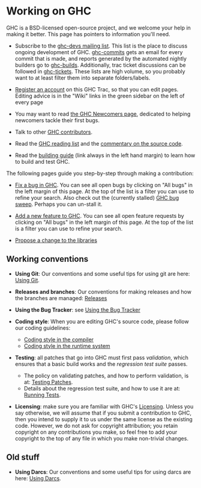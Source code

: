 # Working on GHC


GHC is a BSD-licensed open-source project, and we welcome your help in making it better.
This page has pointers to information you'll need.

- Subscribe to the [ ghc-devs mailing list](http://www.haskell.org/mailman/listinfo/ghc-devs).  This list is the place to discuss ongoing development of GHC. [ ghc-commits](http://www.haskell.org/mailman/listinfo/ghc-commits) gets an email for every commit that is made, and reports generated by the automated nightly builders go to [ ghc-builds](http://www.haskell.org/mailman/listinfo/ghc-builds). Additionally, trac ticket discussions can be followed in [ ghc-tickets](http://www.haskell.org/mailman/listinfo/ghc-tickets). These lists are high volume, so you probably want to at least filter them into separate folders/labels.

- [Register an account](/trac/ghc/register) on this GHC Trac, so that you can edit pages.  Editing advice is in the "Wiki" links in the green sidebar on the left of every page

- You may want to read [the GHC Newcomers page](newcomers), dedicated to helping newcomers tackle their first bugs.

- Talk to other [GHC contributors](contributors).

- Read the [GHC reading list](reading-list) and the [commentary on the source code](commentary).

- Read the [building guide](building) (link always in the left hand margin) to learn how to build and test GHC.


The following pages guide you step-by-step through making a contribution:

- [Fix a bug in GHC](working-conventions/fixing-bugs). You can see all open bugs by clicking on "All bugs" in the left margin of this page.  At the top of the list is a filter you can use to refine your search.  Also check out the (currently stalled) [GHC bug sweep](bug-sweep).  Perhaps you can un-stall it.

- [Add a new feature to GHC](working-conventions/adding-features). You can see all open feature requests by clicking on "All bugs" in the left margin of this page.  At the top of the list is a filter you can use to refine your search.

- [ Propose a change to the libraries](http://haskell.org/haskellwiki/Library_submissions)

## Working conventions

- **Using Git**: Our conventions and some useful tips for using git are here: [Using Git](working-conventions/git).

- **Releases and branches**: Our conventions for making releases and how the branches are managed: [Releases](working-conventions/releases)

- **Using the Bug Tracker**: see [Using the Bug Tracker](working-conventions/bug-tracker)

- **Coding style**: When you are editing GHC's source code, please follow our coding guidelines:

  - [Coding style in the compiler](commentary/coding-style)
  - [Coding style in the runtime system](commentary/rts/conventions)

- **Testing**: all patches that go into GHC must first pass *validation*, which ensures that a basic build works and the *regression test suite* passes.

  - The policy on validating patches, and how to perform validation, is at: [Testing Patches](testing-patches).
  - Details about the regression test suite, and how to use it are at: [Running Tests](building/running-tests).

- **Licensing**: make sure you are familiar with GHC's [Licensing](licensing).  Unless you say otherwise, we will assume that if you submit a contribution to GHC, then you intend to supply it to us under the same license as the existing code. However, we do not ask for copyright attribution; you retain copyright on any contributions you make, so feel free to add your copyright to the top of any file in which you make non-trivial changes.

## Old stuff

- **Using Darcs**: Our conventions and some useful tips for using darcs are here: [Using Darcs](working-conventions/darcs).
